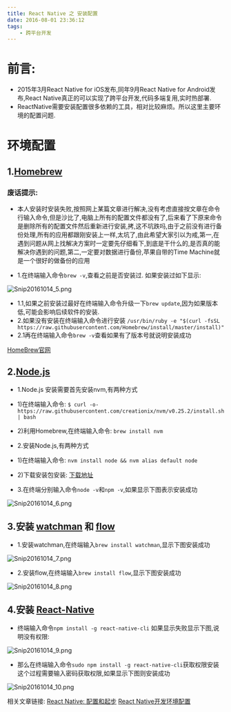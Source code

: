 ```yaml
---
title: React Native 之 安装配置
date: 2016-08-01 23:36:12
tags:
    - 跨平台开发
---
```



# 前言:

- 2015年3月React Native for iOS发布,同年9月React Native for Android发布,React Native真正的可以实现了跨平台开发,代码多端复用,实时热部署.
- ReactNative需要安装配置很多依赖的工具，相对比较麻烦。所以这里主要环境的配置问题.

<!--more-->

# 环境配置

## 1.[Homebrew](http://brew.sh/index_zh-cn.html)
### 废话提示:
 - 本人安装时安装失败,按照网上某篇文章进行解决,没有考虑直接按文章在命令行输入命令,但是沙比了,电脑上所有的配置文件都没有了,后来看了下原来命令是删除所有的配置文件然后重新进行安装,拷,这不坑跌吗,由于之前没有进行备份处理,所有的应用都跟刚安装上一样,太坑了,由此希望大家引以为戒,第一,在遇到问题从网上找解决方案时一定要先仔细看下,到底是干什么的,是否真的能解决你遇到的问题,第二,一定要对数据进行备份,苹果自带的Time Machine就是一个很好的做备份的应用
 
- 1.在终端输入命令`brew -v`,查看之前是否安装过.
如果安装过如下显示:

![Snip20161014_5.png](http://upload-images.jianshu.io/upload_images/1494773-56aa0d45e6fd7a30.png?imageMogr2/auto-orient/strip%7CimageView2/2/w/1240)

- 1.1,如果之前安装过最好在终端输入命令升级一下`brew update`,因为如果版本低,可能会影响后续软件的安装.
- 2.如果没有安装在终端输入命令进行安装
 `/usr/bin/ruby -e "$(curl -fsSL https://raw.githubusercontent.com/Homebrew/install/master/install)"`
- 2.1再在终端输入命令`brew -v`查看如果有了版本号就说明安装成功
 
[HomeBrew官网](http://brew.sh/index_zh-cn.html)


## 2.[Node.js ](https://nodejs.org/zh-cn/)
- 1.Node.js 安装需要首先安装nvm,有两种方式
 - 1)在终端输入命令:
   `$ curl -o- https://raw.githubusercontent.com/creationix/nvm/v0.25.2/install.sh | bash`
 - 2)利用Homebrew,在终端输入命令:
    `brew install nvm`

- 2.安装Node.js,有两种方式
 - 1)在终端输入命令:
   `nvm install node && nvm alias default node`
 - 2)下载安装包安装:
   [下载地址](https://nodejs.org/zh-cn/)

- 3.在终端分别输入命令`node -v`和`npm -v`,如果显示下图表示安装成功



![Snip20161014_6.png](http://upload-images.jianshu.io/upload_images/1494773-95d510dee5fa4a65.png?imageMogr2/auto-orient/strip%7CimageView2/2/w/1240)

## 3.安装 [watchman](https://facebook.github.io/watchman/docs/install.html) 和 [flow](https://www.flowtype.org/)
- 1.安装watchman,在终端输入`brew install watchman`,显示下图安装成功
 

![Snip20161014_7.png](http://upload-images.jianshu.io/upload_images/1494773-fa20fb54068075c4.png?imageMogr2/auto-orient/strip%7CimageView2/2/w/1240)


- 2.安装flow,在终端输入`brew install flow`,显示下图安装成功
 

![Snip20161014_8.png](http://upload-images.jianshu.io/upload_images/1494773-5ec98c7dfc4dbdef.png?imageMogr2/auto-orient/strip%7CimageView2/2/w/1240)


 ## 4.安装 [React-Native](https://facebook.github.io/react-native/)
 - 终端输入命令`npm install -g react-native-cli`
 如果显示失败显示下图,说明没有权限:


![Snip20161014_9.png](http://upload-images.jianshu.io/upload_images/1494773-c8c8d1f730e99138.png?imageMogr2/auto-orient/strip%7CimageView2/2/w/1240)


 - 那么在终端输入命令`sudo npm install -g react-native-cli`获取权限安装
 这个过程需要输入密码获取权限,如果显示下图则安装成功


![Snip20161014_10.png](http://upload-images.jianshu.io/upload_images/1494773-c1e71edd34bc1a8f.png?imageMogr2/auto-orient/strip%7CimageView2/2/w/1240)


相关文章链接:
[React Native: 配置和起步](http://www.liaohuqiu.net/cn/posts/react-native-1/)
[React Native开发环境配置](http://www.jianshu.com/p/cd2a8c5ee1c7)

